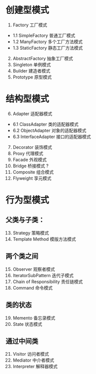# 创建型模式
1. Factory  工厂模式
- 1.1 SimpleFactory  普通工厂模式
- 1.2 ManyFactory  多个工厂方法模式
- 1.3 StaticFactory  静态工厂方法模式
2. AbstractFactory  抽象工厂模式
3. Singleton  单例模式
4. Builder  建造者模式
5. Prototype  原型模式

# 结构型模式
6. Adapter  适配器模式
- 6.1 ClassAdapter  类的适配器模式
- 6.2 ObjectAdapter  对象的适配器模式
- 6.3 InterfaceAdapter  接口的适配器模式
7. Decorator 装饰模式
8. Proxy 代理模式
9. Facade 外观模式
10. Bridge  桥接模式   ?
11. Composite 组合模式
12. Flyweight 享元模式

# 行为型模式
## 父类与子类：
13. Strategy 策略模式
14. Template Method  模版方法模式

## 两个类之间  
15. Observer  观察者模式
16. IteratorSubPattern  迭代子模式
17. Chain of Responsibility  责任链模式
18. Command  命令模式

## 类的状态   
19. Memento  备忘录模式
20. State 状态模式

## 通过中间类  
21. Visitor  访问者模式
22. Mediator  中介者模式
23. Interpreter  解释器模式